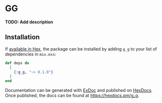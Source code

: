 # GG

**TODO: Add description**

## Installation

If [available in Hex](https://hex.pm/docs/publish), the package can be installed
by adding `g_g` to your list of dependencies in `mix.exs`:

```elixir
def deps do
  [
    {:g_g, "~> 0.1.0"}
  ]
end
```

Documentation can be generated with [ExDoc](https://github.com/elixir-lang/ex_doc)
and published on [HexDocs](https://hexdocs.pm). Once published, the docs can
be found at <https://hexdocs.pm/g_g>.

